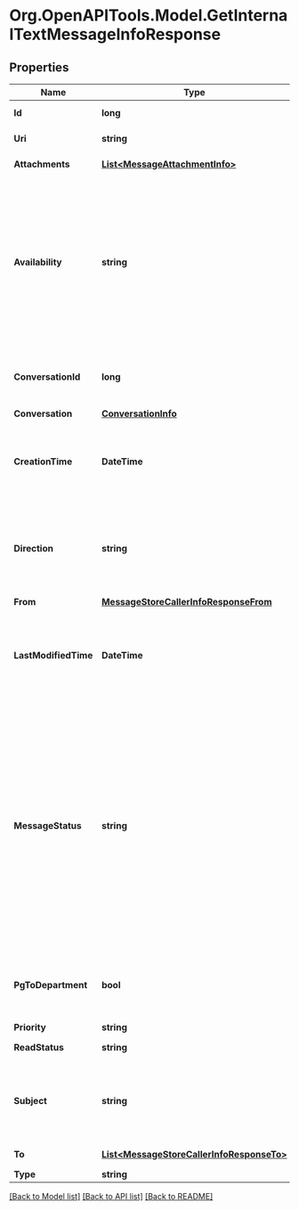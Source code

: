 
# Org.OpenAPITools.Model.GetInternalTextMessageInfoResponse

## Properties

Name | Type | Description | Notes
------------ | ------------- | ------------- | -------------
**Id** | **long** | Internal identifier of a message | [optional] 
**Uri** | **string** | Canonical URI of a message | [optional] 
**Attachments** | [**List&lt;MessageAttachmentInfo&gt;**](MessageAttachmentInfo.md) | The list of message attachments | [optional] 
**Availability** | **string** | Message availability status. Message in &#39;Deleted&#39; state is still preserved with all its attachments and can be restored. &#39;Purged&#39; means that all attachments are already deleted and the message itself is about to be physically deleted shortly | [optional] 
**ConversationId** | **long** | SMS and Pager only. Identifier of a conversation that the message belongs to | [optional] 
**Conversation** | [**ConversationInfo**](ConversationInfo.md) |  | [optional] 
**CreationTime** | **DateTime** | Message creation datetime in ISO 8601 format including timezone, for example 2016-03-10T18:07:52.534Z | [optional] 
**Direction** | **string** | Message direction. Note that for some message types not all directions are allowed. For example voicemail messages can be only inbound | [optional] 
**From** | [**MessageStoreCallerInfoResponseFrom**](MessageStoreCallerInfoResponseFrom.md) |  | [optional] 
**LastModifiedTime** | **DateTime** | The datetime when the message was modified on server in ISO 8601 format including timezone, for example 2016-03-10T18:07:52.534Z | [optional] 
**MessageStatus** | **string** | Message status. Different message types may have different allowed status values. For outbound faxes the aggregated message status is returned: If status for at least one recipient is &#39;Queued&#39;, then &#39;Queued&#39; value is returned If status for at least one recipient is &#39;SendingFailed&#39;, then &#39;SendingFailed&#39; value is returned In other cases Sent status is returned | [optional] 
**PgToDepartment** | **bool** | &#39;Pager&#39; only. &#39;True&#39; if at least one of the message recipients is &#39;Department&#39; extension | [optional] 
**Priority** | **string** | Message priority | [optional] 
**ReadStatus** | **string** | Message read status | [optional] 
**Subject** | **string** | Message subject. For SMS and Pager messages it replicates message text which is also returned as an attachment | [optional] 
**To** | [**List&lt;MessageStoreCallerInfoResponseTo&gt;**](MessageStoreCallerInfoResponseTo.md) | Recipient information | [optional] 
**Type** | **string** | Message type | [optional] 

[[Back to Model list]](../README.md#documentation-for-models)
[[Back to API list]](../README.md#documentation-for-api-endpoints)
[[Back to README]](../README.md)

